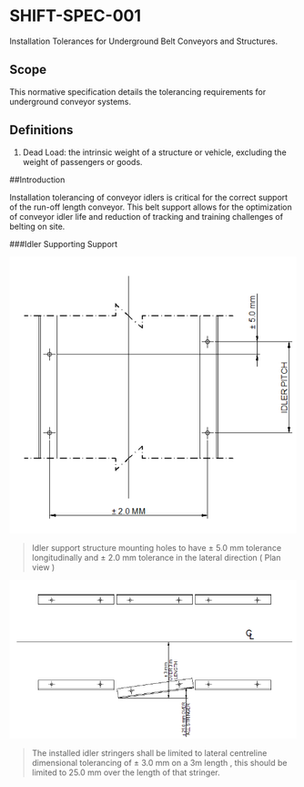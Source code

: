 # SHIFT-SPEC-001
Installation Tolerances for Underground Belt Conveyors and Structures.

## Scope

This normative specification details the tolerancing requirements for underground conveyor systems.

## Definitions
1. Dead Load:  the intrinsic weight of a structure or vehicle, excluding the weight of passengers or goods.

##Introduction

Installation tolerancing of conveyor idlers is critical for the correct support of the run-off length conveyor. This belt support allows for the optimization of conveyor idler life and reduction of tracking and training challenges of belting on site.

###Idler Supporting Support

![Figure 1](/idler%20mating%20holes.PNG)
> Idler support structure mounting holes to have  ± 5.0 mm tolerance longitudinally and ± 2.0 mm tolerance in the lateral direction ( Plan view )


![Figure 2](/Stringer.PNG)
> The installed idler stringers shall be limited to lateral centreline dimensional tolerancing of ± 3.0 mm on a 3m length , this should be limited to 25.0 mm over the length of that stringer.





